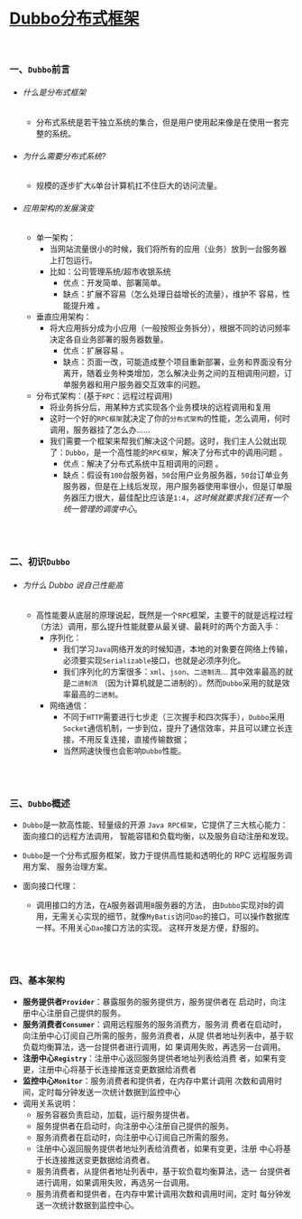 # [Dubbo分布式框架](https://dubbo.apache.org/zh/)

<br>

### 一、`Dubbo`前言

- ###### 什么是分布式框架 

  - 分布式系统是若干独立系统的集合，但是用户使用起来像是在使用一套完整的系统。

- ###### 为什么需要分布式系统? 

  - 规模的逐步扩大`&`单台计算机扛不住巨大的访问流量。

- ###### 应用架构的发展演变 

  - 单一架构：
    - 当网站流量很小的时候，我们将所有的应用（业务）放到一台服务器上打包运行。
    - 比如：公司管理系统/超市收银系统
      - 优点：开发简单、部署简单。
      - 缺点：扩展不容易（怎么处理日益增长的流量），维护不 容易，性能提升难 。
  - 垂直应用架构：
    - 将大应用拆分成为小应用（一般按照业务拆分），根据不同的访问频率决定各自业务部署的服务器数量。
      - 优点：扩展容易 。
      - 缺点：页面一改，可能造成整个项目重新部署，业务和界面没有分离开，随着业务种类增加，怎么解决业务之间的互相调用问题，订单服务器和用户服务器交互效率的问题。
  - 分布式架构：(基于`RPC`：远程过程调用) 
    - 将业务拆分后，用某种方式实现各个业务模块的远程调用和复用
    - 这时一个好的`RPC框架`就决定了你的`分布式架构`的性能，怎么调用，何时调用，服务器挂了怎么办......
    - 我们需要一个框架来帮我们解决这个问题。这时，我们主人公就出现了：`Dubbo`，是一个高性能的`RPC框架`，解决了分布式中的调用问题 。
      - 优点：解决了分布式系统中互相调用的问题 。
      - 缺点：假设有`100`台服务器，`50`台用户业务服务器，`50`台订单业务服务器，但是在上线后发现，用户服务器使用率很小，但是订单服务器压力很大，最佳配比应该是`1:4`，*这时候就要求我们还有一个统一管理的调度中心*。

<br>

<br>

### 二、初识`Dubbo`

- ###### 为什么 Dubbo 说自己性能高

  - 高性能要从底层的原理说起，既然是一个`RPC`框架，主要干的就是远程过程（方法）调用，那么提升性能就要从最关键、最耗时的两个方面入手：
    - 序列化：
      - 我们学习`Java`网络开发的时候知道，本地的对象要在网络上传输，必须要实现`Serializable`接口，也就是必须序列化。
      - 我们序列化的方案很多：`xml`、`json`、`二进制流`…   其中效率最高的就是`二进制流` （因为计算机就是二进制的）。然而`Dubbo`采用的就是效率最高的`二进制`。 
    - 网络通信：
      - 不同于`HTTP`需要进行七步走（三次握手和四次挥手），`Dubbo`采用`Socket`通信机制，一步到位，提升了通信效率，并且可以建立长连接，不用反复连接，直接传输数据；
      - 当然网速快慢也会影响`Dubbo`性能。

<br>

<br>

### 三、`Dubbo`概述

- `Dubbo`是一款高性能、轻量级的开源 `Java RPC框架`，它提供了三大核心能力：面向接口的远程方法调用， 智能容错和负载均衡，以及服务自动注册和发现。 

- `Dubbo`是一个分布式服务框架，致力于提供高性能和透明化的 RPC 远程服务调用方案、 服务治理方案。
- 面向接口代理：
  - 调用接口的方法，在`A`服务器调用`B`服务器的方法， 由`Dubbo`实现对`B`的调用，无需关心实现的细节，就像`MyBatis`访问`Dao`的接口，可以操作数据库一样。不用关心`Dao`接口方法的实现。 这样开发是方便，舒服的。

<br>

<br>

### 四、基本架构

- **服务提供者`Provider`**：暴露服务的服务提供方，服务提供者在 启动时，向注册中心注册自己提供的服务。 
- **服务消费者`Consumer`**：调用远程服务的服务消费方，服务消 费者在启动时，向注册中心订阅自己所需的服务，服务消费者，从提 供者地址列表中，基于软负载均衡算法，选一台提供者进行调用，如 果调用失败，再选另一台调用。 
- **注册中心`Registry`**：注册中心返回服务提供者地址列表给消费 者，如果有变更，注册中心将基于长连接推送变更数据给消费者 
- **监控中心`Monitor`**：服务消费者和提供者，在内存中累计调用 次数和调用时间，定时每分钟发送一次统计数据到监控中心 
- 调用关系说明：
  - 服务容器负责启动，加载，运行服务提供者。 
  - 服务提供者在启动时，向注册中心注册自己提供的服务。 
  - 服务消费者在启动时，向注册中心订阅自己所需的服务。 
  - 注册中心返回服务提供者地址列表给消费者，如果有变更，注册 中心将基于长连接推送变更数据给消费者。 
  - 服务消费者，从提供者地址列表中，基于软负载均衡算法，选一 台提供者进行调用，如果调用失败，再选另一台调用。 
  - 服务消费者和提供者，在内存中累计调用次数和调用时间，定时 每分钟发送一次统计数据到监控中心。







